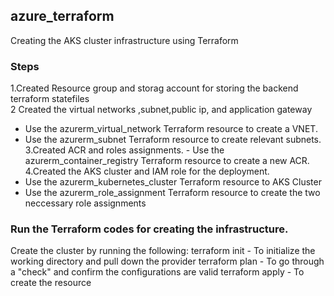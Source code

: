 ## azure_terraform
Creating the AKS cluster infrastructure using Terraform
### Steps
1.Created Resource group and storag account for storing the backend terraform statefiles <br />
2 Created the virtual networks ,subnet,public ip, and application gateway <br />
   - Use the azurerm_virtual_network Terraform resource to create a VNET.
   - Use the azurerm_subnet Terraform resource to create relevant subnets. <br />
3.Created ACR and roles assignments. 
    - Use the azurerm_container_registry Terraform resource to create a new ACR. <br />
4.Created the AKS cluster and IAM role for the deployment.
  - Use the azurerm_kubernetes_cluster Terraform resource to AKS Cluster
  - Use the azurerm_role_assignment Terraform resource to create the two neccessary role assignments
### Run the Terraform codes for creating the infrastructure.
Create the cluster by running the following:
terraform init - To initialize the working directory and pull down the provider
terraform plan - To go through a "check" and confirm the configurations are valid
terraform apply - To create the resource



